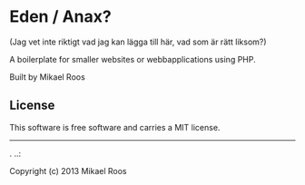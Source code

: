 Eden / Anax?
==================

(Jag vet inte riktigt vad jag kan lägga till här, vad som är rätt liksom?)
 
A boilerplate for smaller websites or webbapplications using PHP.
 
Built by Mikael Roos
 
License 
------------------
 
This software is free software and carries a MIT license.
 
 
------------------
 .
..:
 
Copyright (c) 2013 Mikael Roos

